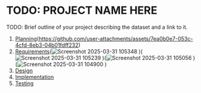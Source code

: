 # TODO: PROJECT NAME HERE

TODO: Brief outline of your project describing the dataset and a link to it.

1. [Planning](https://github.com/user-attachments/files/19534950/Planning.md)(https://github.com/user-attachments/assets/7ea0b0e7-053c-4cfd-8eb3-04b01fdff232)
2. [Requirements](Requriements.md](https://github.com/user-attachments/files/19534997/Requriements.md)
)(![Screenshot 2025-03-31 105348](https://github.com/user-attachments/assets/694fcff5-6fee-4e64-8af6-3363cb7962c6)
)(![Screenshot 2025-03-31 105239](https://github.com/user-attachments/assets/30994052-e1f2-4b86-ac0a-1f1b3f9230b7)
)(![Screenshot 2025-03-31 105056](https://github.com/user-attachments/assets/bcdf6fb2-2ddb-45db-bace-60a85d3274fd)
)(![Screenshot 2025-03-31 104900](https://github.com/user-attachments/assets/f0555cdb-b468-4821-bffb-dd226bb911df)
)
3. [Design](https://github.com/user-attachments/files/19533475/Design.md)
4. [Implementation](docs/implementation.md)
5. [Testing](docs/testing.md)

